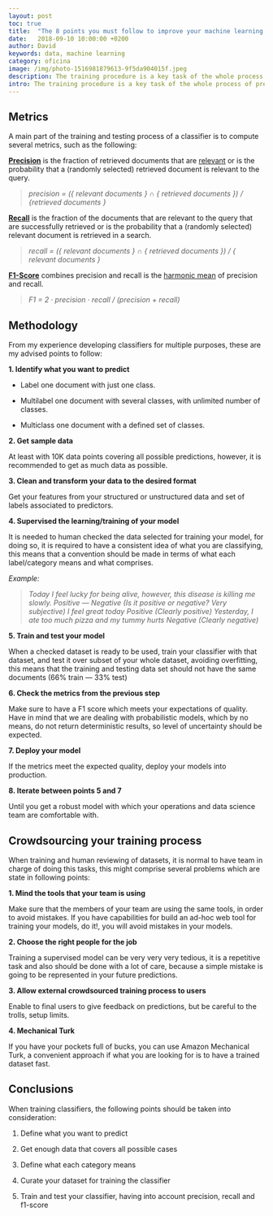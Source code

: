 ```yaml
---
layout: post
toc: true
title:  "The 8 points you must follow to improve your machine learning classifiers"
date:   2018-09-10 10:00:00 +0200
author: David
keywords: data, machine learning
category: oficina
image: /img/photo-1516981879613-9f5da904015f.jpeg
description: The training procedure is a key task of the whole process of predicting values from supervised classifiers. This means that when a classifier is trained, it predicts what it has been taught, therefore, the trained dataset must met quality, consistency and reliability.
intro: The training procedure is a key task of the whole process of predicting values from supervised classifiers. This means that when a classifier is trained, it predicts what it has been taught, therefore, the trained dataset must met quality, consistency and reliability.
---
```


## **Metrics**

A main part of the training and testing process of a classifier is to compute several metrics, such as the following:

**[Precision](https://en.wikipedia.org/wiki/Precision_and_recall)** is the fraction of retrieved documents that are [relevant](https://en.wikipedia.org/wiki/Relevance_%28information_retrieval%29) or is the probability that a (randomly selected) retrieved document is relevant to the query.

> *precision = ({ relevant documents } ∩ { retrieved documents }) / {retrieved documents }*

**[Recall](https://en.wikipedia.org/wiki/Precision_and_recall)** is the fraction of the documents that are relevant to the query that are successfully retrieved or is the probability that a (randomly selected) relevant document is retrieved in a search.
> *recall = ({ relevant documents } ∩ { retrieved documents }) / { relevant documents }*

**[F1-Score](https://en.wikipedia.org/wiki/F1_score)** combines precision and recall is the [harmonic mean](https://en.wikipedia.org/wiki/Harmonic_mean) of precision and recall.
> *F1 = 2 · precision · recall / (precision + recall)*

## **Methodology**

From my experience developing classifiers for multiple purposes, these are my advised points to follow:

**1. Identify what you want to predict**

* Label one document with just one class.

* Multilabel one document with several classes, with unlimited number of classes.

* Multiclass one document with a defined set of classes.

**2. Get sample data**

At least with 10K data points covering all possible predictions, however, it is recommended to get as much data as possible.

**3. Clean and transform your data to the desired format**

Get your features from your structured or unstructured data and set of labels associated to predictors.

**4. Supervised the learning/training of your model**

It is needed to human checked the data selected for training your model, for doing so, it is required to have a consistent idea of what you are classifying, this means that a convention should be made in terms of what each label/category means and what comprises.

*Example:*
> *Today I feel lucky for being alive, however, this disease is killing me slowly. Positive — Negative (Is it positive or negative? Very subjective)*
> *I feel great today Positive (Clearly positive)*
> *Yesterday, I ate too much pizza and my tummy hurts Negative (Clearly negative)*

**5. Train and test your model**

When a checked dataset is ready to be used, train your classifier with that dataset, and test it over subset of your whole dataset, avoiding overfitting, this means that the training and testing data set should not have the same documents (66% train — 33% test)

**6. Check the metrics from the previous step**

Make sure to have a F1 score which meets your expectations of quality. Have in mind that we are dealing with probabilistic models, which by no means, do not return deterministic results, so level of uncertainty should be expected.

**7. Deploy your model**

If the metrics meet the expected quality, deploy your models into production.

**8. Iterate between points 5 and 7**

Until you get a robust model with which your operations and data science team are comfortable with.

## **Crowdsourcing your training process**

When training and human reviewing of datasets, it is normal to have team in charge of doing this tasks, this might comprise several problems which are state in following points:

**1. Mind the tools that your team is using**

Make sure that the members of your team are using the same tools, in order to avoid mistakes. If you have capabilities for build an ad-hoc web tool for training your models, do it!, you will avoid mistakes in your models.

**2. Choose the right people for the job**

Training a supervised model can be very very very tedious, it is a repetitive task and also should be done with a lot of care, because a simple mistake is going to be represented in your future predictions.

**3. Allow external crowdsourced training process to users**

Enable to final users to give feedback on predictions, but be careful to the trolls, setup limits.

**4. Mechanical Turk**

If you have your pockets full of bucks, you can use Amazon Mechanical Turk, a convenient approach if what you are looking for is to have a trained dataset fast.

## **Conclusions**

When training classifiers, the following points should be taken into consideration:

1. Define what you want to predict

2. Get enough data that covers all possible cases

3. Define what each category means

4. Curate your dataset for training the classifier

5. Train and test your classifier, having into account precision, recall and f1-score